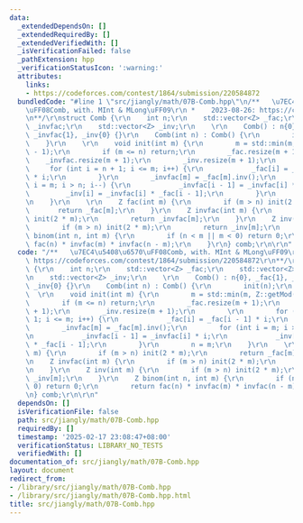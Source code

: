 ```yaml
---
data:
  _extendedDependsOn: []
  _extendedRequiredBy: []
  _extendedVerifiedWith: []
  _isVerificationFailed: false
  _pathExtension: hpp
  _verificationStatusIcon: ':warning:'
  attributes:
    links:
    - https://codeforces.com/contest/1864/submission/220584872
  bundledCode: "#line 1 \"src/jiangly/math/07B-Comb.hpp\"\n/**   \u7EC4\u5408\u6570\
    \uFF08Comb, with. MInt & MLong\uFF09\r\n *    2023-08-26: https://codeforces.com/contest/1864/submission/220584872\r\
    \n**/\r\nstruct Comb {\r\n    int n;\r\n    std::vector<Z> _fac;\r\n    std::vector<Z>\
    \ _invfac;\r\n    std::vector<Z> _inv;\r\n    \r\n    Comb() : n{0}, _fac{1},\
    \ _invfac{1}, _inv{0} {}\r\n    Comb(int n) : Comb() {\r\n        init(n);\r\n\
    \    }\r\n    \r\n    void init(int m) {\r\n        m = std::min(m, Z::getMod()\
    \ - 1);\r\n        if (m <= n) return;\r\n        _fac.resize(m + 1);\r\n    \
    \    _invfac.resize(m + 1);\r\n        _inv.resize(m + 1);\r\n        \r\n   \
    \     for (int i = n + 1; i <= m; i++) {\r\n            _fac[i] = _fac[i - 1]\
    \ * i;\r\n        }\r\n        _invfac[m] = _fac[m].inv();\r\n        for (int\
    \ i = m; i > n; i--) {\r\n            _invfac[i - 1] = _invfac[i] * i;\r\n   \
    \         _inv[i] = _invfac[i] * _fac[i - 1];\r\n        }\r\n        n = m;\r\
    \n    }\r\n    \r\n    Z fac(int m) {\r\n        if (m > n) init(2 * m);\r\n \
    \       return _fac[m];\r\n    }\r\n    Z invfac(int m) {\r\n        if (m > n)\
    \ init(2 * m);\r\n        return _invfac[m];\r\n    }\r\n    Z inv(int m) {\r\n\
    \        if (m > n) init(2 * m);\r\n        return _inv[m];\r\n    }\r\n    Z\
    \ binom(int n, int m) {\r\n        if (n < m || m < 0) return 0;\r\n        return\
    \ fac(n) * invfac(m) * invfac(n - m);\r\n    }\r\n} comb;\r\n\r\n"
  code: "/**   \u7EC4\u5408\u6570\uFF08Comb, with. MInt & MLong\uFF09\r\n *    2023-08-26:\
    \ https://codeforces.com/contest/1864/submission/220584872\r\n**/\r\nstruct Comb\
    \ {\r\n    int n;\r\n    std::vector<Z> _fac;\r\n    std::vector<Z> _invfac;\r\
    \n    std::vector<Z> _inv;\r\n    \r\n    Comb() : n{0}, _fac{1}, _invfac{1},\
    \ _inv{0} {}\r\n    Comb(int n) : Comb() {\r\n        init(n);\r\n    }\r\n  \
    \  \r\n    void init(int m) {\r\n        m = std::min(m, Z::getMod() - 1);\r\n\
    \        if (m <= n) return;\r\n        _fac.resize(m + 1);\r\n        _invfac.resize(m\
    \ + 1);\r\n        _inv.resize(m + 1);\r\n        \r\n        for (int i = n +\
    \ 1; i <= m; i++) {\r\n            _fac[i] = _fac[i - 1] * i;\r\n        }\r\n\
    \        _invfac[m] = _fac[m].inv();\r\n        for (int i = m; i > n; i--) {\r\
    \n            _invfac[i - 1] = _invfac[i] * i;\r\n            _inv[i] = _invfac[i]\
    \ * _fac[i - 1];\r\n        }\r\n        n = m;\r\n    }\r\n    \r\n    Z fac(int\
    \ m) {\r\n        if (m > n) init(2 * m);\r\n        return _fac[m];\r\n    }\r\
    \n    Z invfac(int m) {\r\n        if (m > n) init(2 * m);\r\n        return _invfac[m];\r\
    \n    }\r\n    Z inv(int m) {\r\n        if (m > n) init(2 * m);\r\n        return\
    \ _inv[m];\r\n    }\r\n    Z binom(int n, int m) {\r\n        if (n < m || m <\
    \ 0) return 0;\r\n        return fac(n) * invfac(m) * invfac(n - m);\r\n    }\r\
    \n} comb;\r\n\r\n"
  dependsOn: []
  isVerificationFile: false
  path: src/jiangly/math/07B-Comb.hpp
  requiredBy: []
  timestamp: '2025-02-17 23:08:47+08:00'
  verificationStatus: LIBRARY_NO_TESTS
  verifiedWith: []
documentation_of: src/jiangly/math/07B-Comb.hpp
layout: document
redirect_from:
- /library/src/jiangly/math/07B-Comb.hpp
- /library/src/jiangly/math/07B-Comb.hpp.html
title: src/jiangly/math/07B-Comb.hpp
---
```

